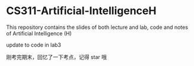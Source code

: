 # CS311-Artificial-IntelligenceH
This repository contains the slides of both lecture and lab, code and notes of Artificial Intelligence (H) 

update to code in lab3

刚考完期末，回忆了一下考点，记得 star 哦

